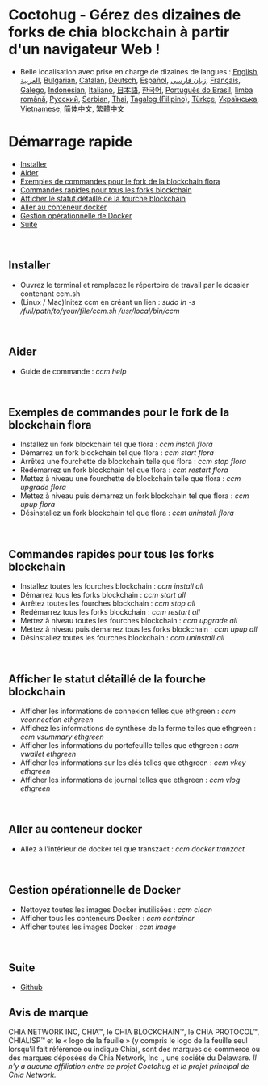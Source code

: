 # Coctohug - Gérez des dizaines de forks de chia blockchain à partir d&#39;un navigateur Web !
- Belle localisation avec prise en charge de dizaines de langues : [English](./ccm_en.md), [العربية](./ccm_ar.md), [Bulgarian](./ccm_bg.md), [Catalan](./ccm_ca.md), [Deutsch](./ccm_de.md), [Español](./ccm_es.md), [زبان فارسی](./ccm_fa.md), [Français](./ccm_fr.md), [Galego](./ccm_gl.md), [Indonesian](./ccm_id.md), [Italiano](./ccm_it.md), [日本語](./ccm_ja.md), [한국어](./ccm_ko.md), [Português do Brasil](./ccm_pt.md), [limba română](./ccm_ro.md), [Русский](./ccm_ru.md), [Serbian](./ccm_sr.md), [Thai](./ccm_th.md), [Tagalog (Filipino)](./ccm_tl.md), [Türkçe](./ccm_tr.md), [Українська](./ccm_uk.md), [Vietnamese](./ccm_vi.md), [简体中文](./ccm_zh-CN.md), [繁體中文](./ccm_zh-TW.md)


# Démarrage rapide
  - [Installer](#ccm-setup)
  - [Aider](#ccm-help)
  - [Exemples de commandes pour le fork de la blockchain flora](#ccm-sample)
  - [Commandes rapides pour tous les forks blockchain](#ccm-all)
  - [Afficher le statut détaillé de la fourche blockchain](#ccm-view)
  - [Aller au conteneur docker](#ccm-docker)
  - [Gestion opérationnelle de Docker](#ccm-docker-manage)
  - [Suite](#ccm-more)
  

<p id="ccm-setup">&nbsp;</p>

## Installer
- Ouvrez le terminal et remplacez le répertoire de travail par le dossier contenant ccm.sh
- (Linux / Mac)Initez ccm en créant un lien : <i>sudo ln -s /full/path/to/your/file/ccm.sh /usr/local/bin/ccm</i>


<p id="ccm-help">&nbsp;</p>

## Aider
- Guide de commande : <i>ccm help</i>


<p id="ccm-sample">&nbsp;</p>

## Exemples de commandes pour le fork de la blockchain flora
- Installez un fork blockchain tel que flora : <i>ccm install flora</i>
- Démarrez un fork blockchain tel que flora : <i>ccm start flora</i>
- Arrêtez une fourchette de blockchain telle que flora : <i>ccm stop flora</i>
- Redémarrez un fork blockchain tel que flora : <i>ccm restart flora</i>
- Mettez à niveau une fourchette de blockchain telle que flora : <i>ccm upgrade flora</i>
- Mettez à niveau puis démarrez un fork blockchain tel que flora : <i>ccm upup flora</i>
- Désinstallez un fork blockchain tel que flora : <i>ccm uninstall flora</i>


<p id="ccm-all">&nbsp;</p>

## Commandes rapides pour tous les forks blockchain
- Installez toutes les fourches blockchain : <i>ccm install all</i>
- Démarrez tous les forks blockchain : <i>ccm start all</i>
- Arrêtez toutes les fourches blockchain : <i>ccm stop all</i>
- Redémarrez tous les forks blockchain : <i>ccm restart all</i>
- Mettez à niveau toutes les fourches blockchain : <i>ccm upgrade all</i>
- Mettez à niveau puis démarrez tous les forks blockchain : <i>ccm upup all</i>
- Désinstallez toutes les fourches blockchain : <i>ccm uninstall all</i>


<p id="ccm-view">&nbsp;</p>

## Afficher le statut détaillé de la fourche blockchain
- Afficher les informations de connexion telles que ethgreen : <i>ccm vconnection ethgreen</i>
- Affichez les informations de synthèse de la ferme telles que ethgreen : <i>ccm vsummary ethgreen</i>
- Afficher les informations du portefeuille telles que ethgreen : <i>ccm vwallet ethgreen</i>
- Afficher les informations sur les clés telles que ethgreen : <i>ccm vkey ethgreen</i>
- Afficher les informations de journal telles que ethgreen : <i>ccm vlog ethgreen</i>


<p id="ccm-docker">&nbsp;</p>

## Aller au conteneur docker
- Allez à l&#39;intérieur de docker tel que transzact : <i>ccm docker tranzact</i>


<p id="ccm-docker-manage">&nbsp;</p>

## Gestion opérationnelle de Docker
- Nettoyez toutes les images Docker inutilisées : <i>ccm clean</i>
- Afficher tous les conteneurs Docker : <i>ccm container</i>
- Afficher toutes les images Docker : <i>ccm image</i>


<p id="ccm-more">&nbsp;</p>

## Suite
- [Github](https://github.com/raingggg/coctohug-manager)

## Avis de marque
CHIA NETWORK INC, CHIA™, le CHIA BLOCKCHAIN™, le CHIA PROTOCOL™, CHIALISP™ et le « logo de la feuille » (y compris le logo de la feuille seul lorsqu&#39;il fait référence ou indique Chia), sont des marques de commerce ou des marques déposées de Chia Network, Inc ., une société du Delaware. *Il n&#39;y a aucune affiliation entre ce projet Coctohug et le projet principal de Chia Network.*
 
 
 
 
